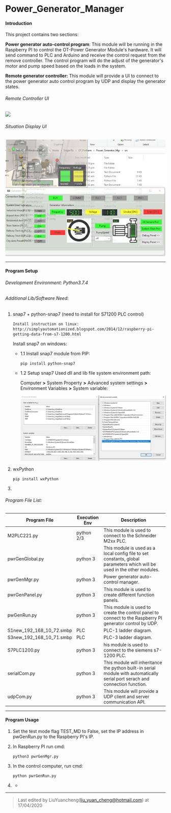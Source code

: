 # Power_Generator_Manager
#### Introduction

This project contains two sections:

**Power generator auto-control program**: This module will be running in the Raspberry PI to control the OT-Power Generator Module's hardware. It will send command to PLC and Arduino and receive the control request from the remove controller. The control program will do the adjust of the generator's motor and pump speed based on the loads in the system. 

**Remote generator controller:** This module will provide a UI to connect to the power generator auto control program by UDP and display the generator states.

###### Remote Controller UI 

![](doc/newUI.jpg)

###### Situation Display UI

![](doc/record.gif)

------

#### Program Setup

###### Development Environment: Python3.7.4

###### Additional Lib/Software Need:

1. snap7 + python-snap7 (need to install for S71200 PLC control)

   ```
   Install instruction on linux: 
   http://simplyautomationized.blogspot.com/2014/12/raspberry-pi-getting-data-from-s7-1200.html
   ```

   Install snap7 on windows: 

   - 1.1 Install snap7 module from PIP:

     ```
     pip install python-snap7
     ```

   - 1.2 Setup snap7 Used dll and lib file system environment path: 

     Computer **>** System Property **>** Advanced system settings **>** Environment Variables **>** System variable: 

     ![](doc/dll_Setup.png)

2. wxPython

   ```
   pip install wxPython
   ```

3. 

###### Program File List: 

| Program File             | Execution Env | Description                                                  |
| ------------------------ | ------------- | ------------------------------------------------------------ |
| M2PLC221.py              | python 2/3    | This module is used to connect to the Schneider M2xx PLC.    |
| pwrGenGlobal.py          | python 3      | This module is used as a local config file to set constants, global parameters which will be used in the other modules. |
| pwrGenMgr.py             | python 3      | Power generator auto-control manager.                        |
| pwrGenPanel.py           | python 3      | This module is used to create different function panels.     |
| pwGenRun.py              | python 3      | This module is used to create the control panel to connect to the Raspberry PI generator control by UDP. |
| S1new_192_168_10_72.smbp | PLC           | PLC-1 ladder diagram.                                        |
| S3new_192_168_10_71.smbp | PLC           | PLC-3 ladder diagram.                                        |
| S7PLC1200.py             | python 3      | his module is used to connect to the siemens s7-1200 PLC.    |
| serialCom.py             | python 3      | This module will inheritance the python built-in serial module with automatically serial port serach and connection function. |
| udpCom.py                | python 3      | This module will provide a UDP client and server communication API. |

------

#### Program Usage

1. Set the test mode flag TEST_MD to False, set the IP address in pwGenRun.py to the Raspberry PI's IP. 

2. In Raspberry PI run cmd: 

   ```
   python3 pwrGenMgr.py
   ```

3. In the control computer, run cmd: 

   ```
   python pwrGenRun.py
   ```

4. -

------

> Last edited by LiuYuancheng(liu_yuan_cheng@hotmail.com) at 17/04/2020